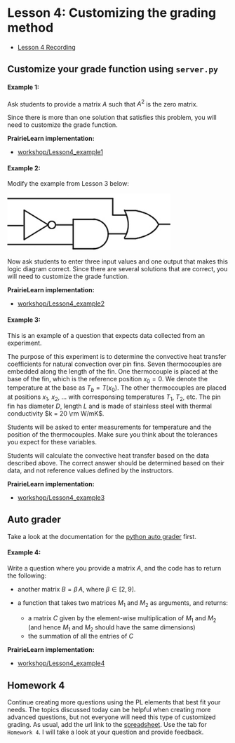 # Lesson 4: Customizing the grading method

- [Lesson 4 Recording](https://mediaspace.illinois.edu/media/t/1_ssplpphc/170964131)

## Customize your grade function using `server.py`

#### Example 1:

Ask students to provide a matrix $A$ such that $A^2$ is the zero matrix.

Since there is more than one solution that satisfies this problem, you will need to customize the grade function.

**PrairieLearn implementation:**

- [workshop/Lesson4_example1](https://prairielearn.engr.illinois.edu/pl/course/108/question/8211634/preview)

#### Example 2:

Modify the example from Lesson 3 below:

![](figs/logic-diagram2.png)

Now ask students to enter three input values and one output that makes this logic diagram correct. Since there are several solutions that are correct, you will need to customize the grade function.

**PrairieLearn implementation:**

- [workshop/Lesson4_example2](https://prairielearn.engr.illinois.edu/pl/course/108/question/8211635/preview)

#### Example 3:

This is an example of a question that expects data collected from an experiment.

The purpose of this experiment is to determine the convective heat transfer coefficients for natural convection over pin fins. Seven thermocouples are embedded along the length of the fin.
One thermocouple is placed at the base of the fin, which is the reference position $x_0 = 0$. We denote the temperature
at the base as $T_b = T(x_0)$. The other thermocouples are placed at positions $x_1$, $x_2$, ... with
corresponsing temperatures $T_1$, $T_2$, etc. The pin fin has diameter $D$, length $L$ and is made of stainless steel with thermal conductivity $k = 20 \rm W/mK$.

Students will be asked to enter measurements for temperature and the position of the thermocouples. Make sure you think about the tolerances you expect for these variables.

Students will calculate the convective heat transfer based on the data described above. The correct answer should be determined based on their data, and not reference values defined by the instructors.

**PrairieLearn implementation:**

- [workshop/Lesson4_example3](https://prairielearn.engr.illinois.edu/pl/course/108/question/8211637/preview)

## Auto grader

Take a look at the documentation for the [python auto grader](https://prairielearn.readthedocs.io/en/latest/python-grader/) first.

#### Example 4:

Write a question where you provide a matrix $A$, and the code has to return the following:

- another matrix $B = \beta \, A$, where $\beta \in [2,9]$.

- a function that takes two matrices $M_1$ and $M_2$ as arguments, and returns:
  - a matrix $C$ given by the element-wise multiplication of $M_1$ and $M_2$ (and hence $M_1$ and $M_2$ should have the same dimensions)
  - the summation of all the entries of $C$

**PrairieLearn implementation:**

- [workshop/Lesson4_example4](https://prairielearn.engr.illinois.edu/pl/course/108/question/8211636/preview)

## Homework 4

Continue creating more questions using the PL elements that best fit your needs. The topics discussed today can be helpful when creating more advanced questions, but not everyone will need this type of customized grading. As usual, add the url link to the
[spreadsheet](https://docs.google.com/spreadsheets/d/1XeY-0o0guRGSFEK2E-pCHhW5qiGyBUFm2uo7e6SuzNM/edit#gid=1243482684).
Use the tab for `Homework 4`. I will take a look at your question and provide feedback.
